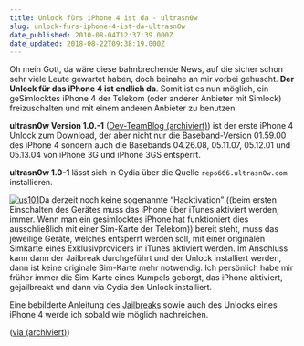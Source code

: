 ```yaml
---
title: Unlock fürs iPhone 4 ist da - ultrasn0w
slug: unlock-furs-iphone-4-ist-da-ultrasn0w
date_published: 2010-08-04T12:37:39.000Z
date_updated: 2018-08-22T09:38:19.000Z
---
```


Oh mein Gott, da wäre diese bahnbrechende News, auf die sicher schon sehr viele Leute gewartet haben, doch beinahe an mir vorbei gehuscht. **Der Unlock für das iPhone 4 ist endlich da**. Somit ist es nun möglich, ein geSimlocktes iPhone 4 der Telekom (oder anderer Anbieter mit Simlock) freizuschalten und mit einem anderen Anbieter zu benutzen.

**ultrasn0w Version 1.0.-1** ([Dev-TeamBlog (archiviert)](http://web.archive.org/web/20100805235146/http://blog.iphone-dev.org:80/post/901809518/grow-grow-ultrasn0w)) ist der erste iPhone 4 Unlock zum Download, der aber nicht nur die Baseband-Version 01.59.00 des iPhone 4 sondern auch die Basebands 04.26.08, 05.11.07, 05.12.01 und 05.13.04 von iPhone 3G und iPhone 3GS entsperrt.

**ultrasn0w 1.0-1** lässt sich in Cydia über die Quelle `repo666.ultrasn0w.com` installieren.

[![us101](//picdump.thafaker.de/2010/08/us101.jpg)](http://picdump.thafaker.de/2010/08/us101.jpg)Da derzeit noch keine sogenannte “Hacktivation” ((beim ersten Einschalten des Gerätes muss das iPhone über iTunes aktiviert werden, immer. Wenn man ein gesimlocktes iPhone hat funktioniert dies ausschließlich mit einer Sim-Karte der Telekom)) bereit steht, muss das jeweilige Geräte, welches entsperrt werden soll, mit einer originalen Simkarte eines Exklusivproviders in iTunes aktiviert werden. Im Anschluss kann dann der Jailbreak durchgeführt und der Unlock installiert werden, dann ist keine originale Sim-Karte mehr notwendig. Ich persönlich habe mir früher immer die Sim-Karte eines Kumpels geborgt, das iPhone aktiviert, gejailbreakt und dann via Cydia den Unlock installiert.

Eine bebilderte Anleitung des [Jailbreaks](__GHOST_URL__/02/vorgehensweise-zum-neuen-jailbreak-jailbreakme-2-0) sowie auch des Unlocks eines iPhone 4 werde ich sobald wie möglich nachreichen.

([via (archiviert)](http://web.archive.org/web/20110823210009/http://www.benm.at:80/2010/08/04/ultrasn0w-iphone-4-unlock-verfugbar/))
